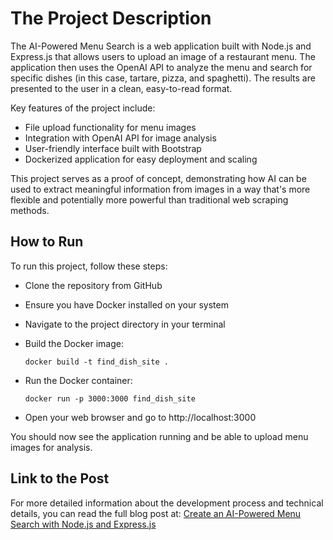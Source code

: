 # The Project Description
The AI-Powered Menu Search is a web application built with Node.js and Express.js that allows users to upload an image of a restaurant menu. The application then uses the OpenAI API to analyze the menu and search for specific dishes (in this case, tartare, pizza, and spaghetti). The results are presented to the user in a clean, easy-to-read format.

Key features of the project include:

* File upload functionality for menu images
* Integration with OpenAI API for image analysis
* User-friendly interface built with Bootstrap
* Dockerized application for easy deployment and scaling

This project serves as a proof of concept, demonstrating how AI can be used to extract meaningful information from images in a way that's more flexible and potentially more powerful than traditional web scraping methods.

## How to Run
To run this project, follow these steps:

* Clone the repository from GitHub
* Ensure you have Docker installed on your system
* Navigate to the project directory in your terminal
* Build the Docker image:

  ```
  docker build -t find_dish_site .
  ```

* Run the Docker container:

  ```
  docker run -p 3000:3000 find_dish_site
  ```
  
* Open your web browser and go to http://localhost:3000

You should now see the application running and be able to upload menu images for analysis.

## Link to the Post
For more detailed information about the development process and technical details, you can read the full blog post at: [Create an AI-Powered Menu Search with Node.js and Express.js](https://blog.hsh303.pl/posts/code/create-an-ai-powered-menu-search-with-node.js-and-express.js/)
